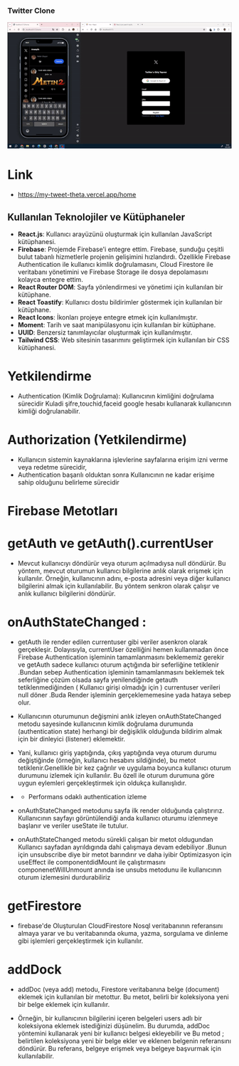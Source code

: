 ### Twitter Clone

![](./public/twitter.gif)

# Link

- https://my-tweet-theta.vercel.app/home
## Kullanılan Teknolojiler ve Kütüphaneler

- **React.js**: Kullanıcı arayüzünü oluşturmak için kullanılan JavaScript kütüphanesi.
- **Firebase**: Projemde Firebase'i entegre ettim. Firebase, sunduğu çeşitli bulut tabanlı hizmetlerle projenin gelişimini hızlandırdı. Özellikle Firebase Authentication ile kullanıcı kimlik doğrulamasını, Cloud Firestore ile veritabanı yönetimini ve Firebase Storage ile dosya depolamasını kolayca entegre ettim.
- **React Router DOM**: Sayfa yönlendirmesi ve yönetimi için kullanılan bir kütüphane.
- **React Toastify**: Kullanıcı dostu bildirimler göstermek için kullanılan bir kütüphane.
- **React Icons**: İkonları projeye entegre etmek için kullanılmıştır.
- **Moment**: Tarih ve saat manipülasyonu için kullanılan bir kütüphane.
- **UUID**: Benzersiz tanımlayıcılar oluşturmak için kullanılmıştır.
- **Tailwind CSS**: Web sitesinin tasarımını geliştirmek için kullanılan bir CSS kütüphanesi.



# Yetkilendirme 
- Authentication (Kimlik Doğrulama): Kullanıcının kimliğini doğrulama sürecidir Kuladi şifre,touchid,faceid  google hesabı kullanarak kullanıcının kimliği doğrulanabilir.


# Authorization (Yetkilendirme) 
-  Kullanıcın sistemin kaynaklarına işlevlerine sayfalarına erişim izni verme veya redetme  sürecidir,
- Authentication başarılı olduktan sonra Kullanıcının ne kadar erişime sahip olduğunu belirleme sürecidir

# Firebase Metotları


# getAuth ve getAuth().currentUser
- Mevcut kullanıcıyı döndürür veya oturum açılmadıysa null döndürür.
Bu yöntem, mevcut oturumun kullanıcı bilgilerine anlık olarak erişmek için kullanılır. Örneğin, kullanıcının adını, e-posta adresini veya diğer kullanıcı bilgilerini almak için kullanılabilir.
Bu yöntem senkron olarak çalışır ve anlık kullanıcı bilgilerini döndürür.
# onAuthStateChanged :
-  getAuth  ile render edilen currentuser gibi veriler  asenkron olarak gerçekleşir. Dolayısıyla, currentUser özelliğini hemen kullanmadan önce Firebase Authentication işleminin tamamlanmasını beklememiz gerekir ve getAuth sadece kullanıcı oturum açtığında bir seferliğine tetiklenir .Bundan sebep Authentication işleminin tamamlanmasını beklemek tek seferliğine çözüm olsada sayfa yenilendiğinde getauth tetiklenmediğinden ( Kullanıcı girişi olmadığı için ) currentuser verileri null döner .Buda Render işleminin gerçeklememesine yada  hataya sebep olur.

- Kullanıcının oturumunun değişmini anlık izleyen onAuthStateChanged metodu sayesinde kullanıcının kimlik doğrulama durumunda (authentication state) herhangi bir değişiklik olduğunda bildirim almak için bir dinleyici (listener) eklemektir.

- Yani, kullanıcı giriş yaptığında, çıkış yaptığında veya oturum durumu değiştiğinde (örneğin, kullanıcı hesabını sildiğinde), bu metot tetiklenir.Genellikle bir kez çağrılır ve uygulama boyunca kullanıcı oturum durumunu izlemek için kullanılır. Bu özell ile oturum durumuna göre uygun eylemleri gerçekleştirmek için oldukça kullanışlıdır.

- - Performans odaklı  authentication izleme 
- onAuthStateChanged metodunu  sayfa ilk render olduğunda çalıştırırız. Kullanıcının sayfayı görüntülendiği anda kullanıcı oturumu izlenmeye başlanır ve veriler useState ile tutulur.

- onAuthStateChanged metodu sürekli çalışan bir metot oldugundan Kullanıcı sayfadan ayrıldıgında dahi çalışmaya devam edebiliyor .Bunun için unsubscribe diye bir metot barındırır ve daha iyibir Optimizasyon için   useEffect ile  componentdidMount ile çalıştırmasını   componenetWillUnmount anında ise unsubs metodunu ile kullanıcının oturum izlemesini durdurabiliriz 

# getFirestore
- firebase'de Oluşturulan CloudFirestore Nosql veritabanının referansını almaya yarar ve bu veritabanında okuma, yazma, sorgulama ve dinleme gibi işlemleri gerçekleştirmek için kullanılır.

# addDock 

- addDoc (veya add) metodu, Firestore veritabanına belge (document) eklemek için kullanılan bir metottur. Bu metot, belirli bir koleksiyona yeni bir belge eklemek için kullanılır.

- Örneğin, bir kullanıcının bilgilerini içeren belgeleri users adlı bir koleksiyona eklemek istediğinizi düşünelim. Bu durumda, addDoc yöntemini kullanarak yeni bir kullanıcı belgesi ekleyebilir ve  Bu metod ;  belirtilen koleksiyona yeni bir belge ekler ve eklenen belgenin referansını döndürür. Bu referans, belgeye erişmek veya belgeye başvurmak için kullanılabilir.
